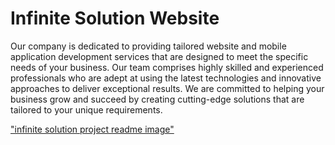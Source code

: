 

# Infinite Solution Website


Our company is dedicated to providing tailored website and mobile application development services that are designed to meet the specific needs of your business. Our team comprises highly skilled and experienced professionals who are adept at using the latest technologies and innovative approaches to deliver exceptional results. We are committed to helping your business grow and succeed by creating cutting-edge solutions that are tailored to your unique requirements.

["infinite solution project readme image"](./public/imgs/jpegs/is-readme.jpg)


